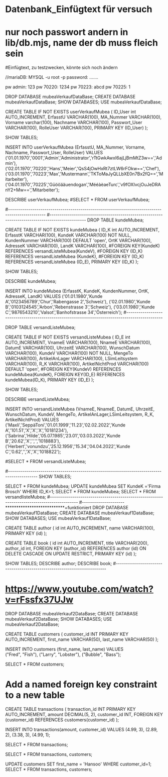 # Datenbank_Einfügtext für versuch
# nur noch passwort andern in lib/db.mjs, name der db muss fleich sein
#Einfügtext, zu testzwecken, könnte sich noch ändern

//mariaDB:
MYSQL -u root -p
password: .......

pw admin:   123
pw 70220:   1234
pw 70223:   abcd
pw 70225:   1


DROP DATABASE mubeaVerkaufDataBase;
CREATE DATABASE mubeaVerkaufDataBase;
SHOW DATABASES;
USE mubeaVerkaufDataBase;

 
CREATE TABLE IF NOT EXISTS userVerkaufMubea (
ID_User int AUTO_INCREMENT,
ErfasstU VARCHAR(100),
MA_Nummer VARCHAR(100),
Vorname varchar(100),
Nachname VARCHAR(100),
Passwort_User VARCHAR(100),
RolleUser VARCHAR(100),
PRIMARY KEY (ID_User)
);

SHOW TABLES;

INSERT INTO userVerkaufMubea
(ErfasstU, MA_Nummer, Vorname, Nachname, Passwort_User, RolleUser)
VALUES 
('01.01.1970','0001','Admin','Administrator','rTtGwkAwxI6ajLjBmMtZ3w==','Admin'),
('02.01.1970','70220','Hans','Meier','QsS4jOwHxRt7ztLW6rFOkw==','Chef'),
('03.01.1970','70223','Max','Mustermann','TKToMaJyQLLbXE0n7Bx2fQ==','Mitarbeiter'),
('04.01.1970','70225','Güööääuendogan','MééàèaeTurc','v9fOXIvcjOuJeDRAnY2+Mw==','Mitarbeiter');

DESCRIBE userVerkaufMubea;
#SELECT * FROM userVerkaufMubea;

#------------------------------------------------------------------------------------------------
#------------------------------------------------------------------------------------------------
DROP TABLE kundeMubea;

CREATE TABLE IF NOT EXISTS kundeMubea (
ID_K int AUTO_INCREMENT,
ErfasstK VARCHAR(100),
KundeK VARCHAR(100) NOT NULL,
KundenNummer VARCHAR(100) DEFAULT 'open',
OrtK VARCHAR(100),
AdresseK VARCHAR(100),
LandK VARCHAR(100),
#FOREIGN KEY(KundeK) REFERENCES versandListeMubea(KundeV),
#FOREIGN KEY (ID_K) REFERENCES versandListeMubea (KundeK),
#FOREIGN KEY (ID_K) REFERENCES versandListeMubea (ID_E),
PRIMARY KEY (ID_K)
);

SHOW TABLES;

DESCRIBE kundeMubea;

INSERT INTO kundeMubea
(ErfasstK, KundeK, KundenNummer, OrtK, AdresseK, LandK)
VALUES
('01.01.1980','Kunde A','0123456789','Chur','Rabengasse 2','Schweiz'),
('02.01.1980','Kunde B','0103124545','Arbon','Rebenstrasse 3','Schweiz'),
('03.01.1980','Kunde C','9876543210','Valsot','Banhofstrasse 34','Österreich');
#------------------------------------------------------------------------------------------------

DROP TABLE versandListeMubea;

CREATE TABLE IF NOT EXISTS versandListeMubea (
ID_E int AUTO_INCREMENT,
VnameE VARCHAR(100),
NnameE VARCHAR(100),
DatumE VARCHAR(100),
UhrzeitE VARCHAR(100),
WunschDatum VARCHAR(100),
KundeV VARCHAR(100) NOT NULL,
MengeTo VARCHAR(100),
ArtikelAnLager VARCHAR(100),
LSimLeitsystem VARCHAR(100),
R_K VARCHAR(100),
ArtikelNichtProd VARCHAR(100)  DEFAULT 'open',
#FOREIGN KEY(KundeV) REFERENCES kundeMubea(KundeK),
FOREIGN KEY(ID_E) REFERENCES kundeMubea(ID_K),
PRIMARY KEY (ID_E)
);

SHOW TABLES;

DESCRIBE versandListeMubea;

INSERT INTO versandListeMubea
(VnameE, NnameE, DatumE, UhrzeitE, WunschDatum, KundeV, MengeTo, ArtikelAnLager,LSimLeitsystem, R_K, ArtikelNichtProd)
VALUES
('Maxli','SeppäToni','01.01.1999','11.23','02.02.2022','Kunde A','101.51','X','X','X','10181234'),
('Sabrina','Hilde','05.07.1985','23.01','03.03.2022','Kunde B','20.62','X','','','1018883'),
('Herbert','vonundzu','25.12.1956','15.34','04.04.2022','Kunde C','0.62','','X','X','1018822');

#SELECT * FROM versandListeMubea;

#--------------------------------------------------------------------------------------------
SHOW TABLES;

SELECT * FROM kundeMubea;
UPDATE kundeMubea SET KundeK ='Firma Brosch' WHERE ID_K=1;
SELECT * FROM kundeMubea;
SELECT * FROM versandlisteMubea;
#--------------------------------------------------------------------------------------------
#---------------------***************************+funktioniert
DROP DATABASE mubeaVerkauf1DataBase;
CREATE DATABASE mubeaVerkauf1DataBase;
SHOW DATABASES;
USE mubeaVerkauf1DataBase;

CREATE TABLE author (
id int AUTO_INCREMENT,
name VARCHAR(100),
PRIMARY KEY (id)
);

CREATE TABLE book (
id int AUTO_INCREMENT,
title VARCHAR(200),
author_id int,
FOREIGN KEY (author_id) REFERENCES author (id)
ON DELETE CASCADE
ON UPDATE RESTRICT,
PRIMARY KEY (id)
);

SHOW TABLES;
DESCRIBE author;
DESCRIBE book;
#-------------------------------------------------------------------------
#  https://www.youtube.com/watch?v=rFssfx37UJw
DROP DATABASE mubeaVerkauf2DataBase;
CREATE DATABASE mubeaVerkauf2DataBase;
SHOW DATABASES;
USE mubeaVerkauf2DataBase;

CREATE TABLE customers (
     customer_id INT PRIMARY KEY AUTO_INCREMENT,
     first_name VARCHAR(50),
     last_name VARCHAR(50)
);

INSERT INTO customers (first_name, last_name)
VALUES  
("Fred", "Fish"),
("Larry", "Lobster"),
("Bubble", "Bass");

SELECT * FROM customers;



# Add a named foreign key constraint to a new table

CREATE TABLE transactions (
    transaction_id INT PRIMARY KEY AUTO_INCREMENT,
    amount DECIMAL(5, 2),
    customer_id INT,
    FOREIGN KEY (customer_id) REFERENCES customers(customer_id)
);

INSERT INTO transactions(amount, customer_id)
VALUES (4.99, 3),
(2.89, 2),
(3.38, 3),
(4.99, 1);

SELECT * FROM transactions;

SELECT * FROM transactions, customers;

UPDATE customers SET first_name = 'Hansoo' WHERE customer_id=1;
SELECT * FROM transactions, customers;
